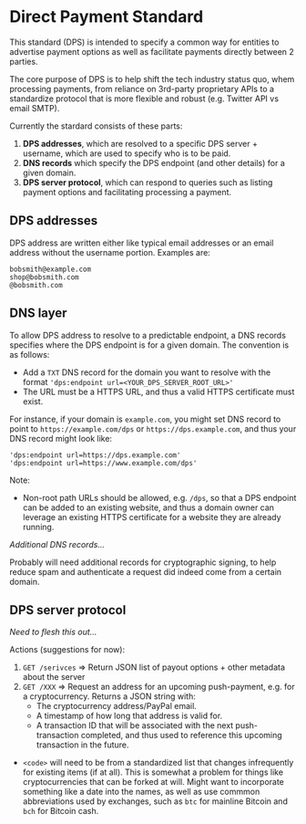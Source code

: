 # Direct Payment Standard

This standard (DPS) is intended to specify a common way for entities to advertise payment options as well as facilitate payments directly between 2 parties. 

The core purpose of DPS is to help shift the tech industry status quo, whem processing payments, from reliance on 3rd-party proprietary APIs to a standardize protocol that is more flexible and robust (e.g. Twitter API vs email SMTP).

Currently the stardard consists of these parts:

1. **DPS addresses**, which are resolved to a specific DPS server + username, which are used to specify who is to be paid.
1. **DNS records** which specify the DPS endpoint (and other details) for a given domain.
1. **DPS server protocol**, which can respond to queries such as listing payment options and facilitating processing a payment.

## DPS addresses

DPS address are written either like typical email addresses or an email address without the username portion. Examples are:

    bobsmith@example.com
    shop@bobsmith.com
    @bobsmith.com

## DNS layer

To allow DPS address to resolve to a predictable endpoint, a DNS records specifies where the DPS endpoint is for a given domain. The convention is as follows:

- Add a `TXT` DNS record for the domain you want to resolve with the format `'dps:endpoint url=<YOUR_DPS_SERVER_ROOT_URL>'`
- The URL must be a HTTPS URL, and thus a valid HTTPS certificate must exist.

For instance, if your domain is `example.com`, you might set DNS record to point to `https://example.com/dps` or `https://dps.example.com`, and thus your DNS record might look like:

    'dps:endpoint url=https://dps.example.com'
    'dps:endpoint url=https://www.example.com/dps'

Note:

- Non-root path URLs should be allowed, e.g. `/dps`, so that a DPS endpoint can be added to an existing website, and thus a domain owner can leverage an existing HTTPS certificate for a website they are already running.

*Additional DNS records...*

Probably will need additional records for cryptographic signing, to help reduce spam and authenticate a request did indeed come from a certain domain.


## DPS server protocol

*Need to flesh this out...*

Actions (suggestions for now):

1. `GET /serivces` => Return JSON list of payout options + other metadata about the server
1. `GET /XXX`  => Request an address for an upcoming push-payment, e.g. for a cryptocurrency. Returns a JSON string with:
    * The cryptocurrency address/PayPal email.
    * A timestamp of how long that address is valid for. 
    * A transaction ID that will be associated with the next push-transaction completed, and thus used to reference this upcoming transaction in the future.
 
 
  
- `<code>` will need to be from a standardized list that changes infrequently for existing items (if at all). This is somewhat a problem for things like cryptocurrencies that can be forked at will. Might want to incorporate something like a date into the names, as well as use commmon abbreviations used by exchanges, such as `btc` for mainline Bitcoin and `bch` for Bitcoin cash.